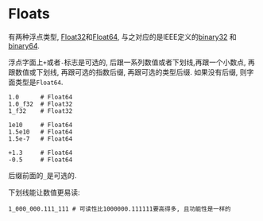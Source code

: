 # Floats

有两种浮点类型, [Float32](http://crystal-lang.org/api/Float32.html)和[Float64](http://crystal-lang.org/api/Float64.html),
与之对应的是IEEE定义的[binary32](http://en.wikipedia.org/wiki/Single_precision_floating-point_format)
和[binary64](http://en.wikipedia.org/wiki/Double_precision_floating-point_format).

浮点字面上`+`或者`-`标志是可选的, 后跟一系列数值或者下划线,再跟一个小数点, 再跟数值或下划线, 再跟可选的指数后缀, 再跟可选的类型后缀. 如果没有后缀, 则字面类型是`Float64`.

```crystal
1.0      # Float64
1.0_f32  # Float32
1_f32    # Float32

1e10     # Float64
1.5e10   # Float64
1.5e-7   # Float64

+1.3     # Float64
-0.5     # Float64
```

后缀前面的`_`是可选的.

下划线能让数值更易读:

```crystal
1_000_000.111_111 # 可读性比1000000.111111要高得多, 且功能性是一样的
```
